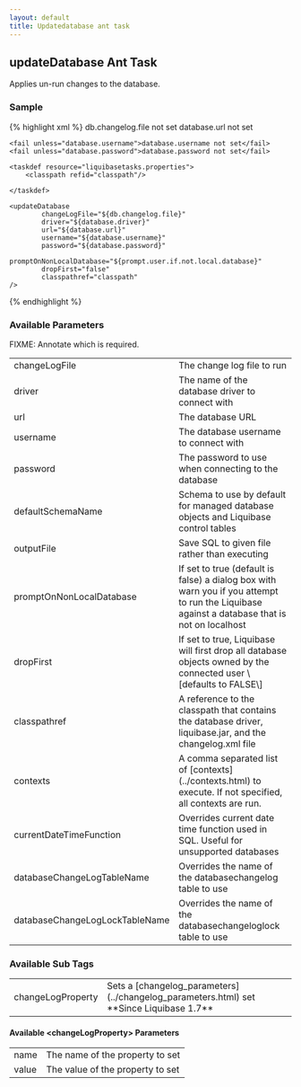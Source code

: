 ```yaml
---
layout: default
title: Updatedatabase ant task
---
```


## updateDatabase Ant Task ##

Applies un-run changes to the database.  



### Sample ###

{% highlight xml %}
<target name="update-database" depends="prepare">
    <fail unless="db.changelog.file">db.changelog.file not set</fail>
    <fail unless="database.url">database.url not set</fail>

    <fail unless="database.username">database.username not set</fail>
    <fail unless="database.password">database.password not set</fail>

    <taskdef resource="liquibasetasks.properties">
        <classpath refid="classpath"/>

    </taskdef>

    <updateDatabase
            changeLogFile="${db.changelog.file}"
            driver="${database.driver}"
            url="${database.url}"
            username="${database.username}"
            password="${database.password}"
            promptOnNonLocalDatabase="${prompt.user.if.not.local.database}"
            dropFirst="false"
            classpathref="classpath"
    />
    
</target>
{% endhighlight %}




### Available Parameters ###
FIXME: Annotate which is required.

<table>
<tr><td>changeLogFile</td><td>The change log file to run</td></tr>
<tr><td>driver</td><td>The name of the database driver to connect with</td></tr>
<tr><td>url</td><td>The database URL</td></tr>
<tr><td>username</td><td>The database username to connect with</td></tr>
<tr><td>password</td><td>The password to use when connecting to the database</td></tr>
<tr><td>defaultSchemaName</td><td>Schema to use by default for managed database objects and Liquibase control tables  </td></tr>
<tr><td>outputFile</td><td>Save SQL to given file rather than executing  </td></tr>
<tr><td>promptOnNonLocalDatabase</td><td>If set to true (default is false) a dialog box with warn you if you attempt to run the Liquibase against a database that is not on localhost  </td></tr>
<tr><td>dropFirst</td><td>If set to true, Liquibase will first drop all database objects owned by the connected user \[defaults to FALSE\]  </td></tr>
<tr><td>classpathref</td><td>A reference to the classpath that contains the database driver, liquibase.jar, and the changelog.xml file</td></tr>
<tr><td>contexts</td><td>A comma separated list of [contexts](../contexts.html) to execute. If not specified, all contexts are run.  </td></tr>
<tr><td>currentDateTimeFunction</td><td>Overrides current date time function used in SQL. Useful for unsupported databases</td></tr>
<tr><td>databaseChangeLogTableName</td><td>Overrides the name of the databasechangelog table to use  </td></tr>
<tr><td>databaseChangeLogLockTableName</td><td>Overrides the name of the databasechangeloglock table to use  </td></tr>
</table>

### Available Sub Tags ###
<table>
<tr><td>changeLogProperty</td><td>Sets a [changelog_parameters](../changelog_parameters.html) set **Since Liquibase 1.7** </td></tr>
</table>

#### Available &lt;changeLogProperty&gt; Parameters ####
<table>
<tr><td>name</td><td>The name of the property to set</td></tr>
<tr><td>value</td><td>The value of the property to set</td></tr>
</table>